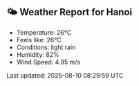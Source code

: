 <!-- WEATHER-START -->
## 🌤 Weather Report for Hanoi

- Temperature: 26°C
- Feels like: 26°C
- Conditions: light rain
- Humidity: 82%
- Wind Speed: 4.95 m/s

Last updated: 2025-08-10 08:29:59 UTC
<!-- WEATHER-END -->
